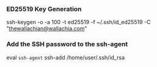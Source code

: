 ### ED25519 Key Generation
ssh-keygen -o -a 100 -t ed25519 -f ~/.ssh/id_ed25519 -C "thewallachian@wallachia.com"

### Add the SSH password to the ssh-agent
eval `ssh-agent`
ssh-add /home/user/.ssh/id_rsa

## #
